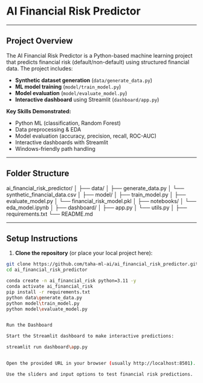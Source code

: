 # AI Financial Risk Predictor

---

## **Project Overview**

The AI Financial Risk Predictor is a Python-based machine learning project that predicts financial risk (default/non-default) using structured financial data. The project includes:

- **Synthetic dataset generation** (`data/generate_data.py`)  
- **ML model training** (`model/train_model.py`)  
- **Model evaluation** (`model/evaluate_model.py`)  
- **Interactive dashboard** using Streamlit (`dashboard/app.py`)  

**Key Skills Demonstrated:**

- Python ML (classification, Random Forest)
- Data preprocessing & EDA
- Model evaluation (accuracy, precision, recall, ROC-AUC)
- Interactive dashboards with Streamlit
- Windows-friendly path handling

---

## **Folder Structure**

ai_financial_risk_predictor/
│
├── data/
│ ├── generate_data.py
│ └── synthetic_financial_data.csv
│
├── model/
│ ├── train_model.py
│ ├── evaluate_model.py
│ └── financial_risk_model.pkl
│
├── notebooks/
│ └── eda_model.ipynb
│
├── dashboard/
│ ├── app.py
│ └── utils.py
│
├── requirements.txt
└── README.md


---

## **Setup Instructions**

1. **Clone the repository** (or place your local project here):

```bash
git clone https://github.com/taha-ml-ai/ai_financial_risk_predictor.git
cd ai_financial_risk_predictor

conda create -n ai_financial_risk python=3.11 -y
conda activate ai_financial_risk
pip install -r requirements.txt
python data\generate_data.py
python model\train_model.py
python model\evaluate_model.py


Run the Dashboard

Start the Streamlit dashboard to make interactive predictions:

streamlit run dashboard\app.py


Open the provided URL in your browser (usually http://localhost:8501).

Use the sliders and input options to test financial risk predictions.


